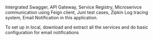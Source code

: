 Intergrated Swagger, API Gateway, Service Registry, Microserivce communication using Feign client, Juni test cases, Zipkin Log tracing system, Email Notification in this application.

To set up in local, download and extract all the services and do basic configuration for email notifications
